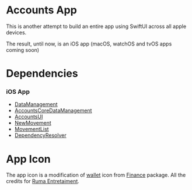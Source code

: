 # Accounts App

This is another attempt to build an entire app using SwiftUI across all apple devices.

The result, until now, is an iOS app (macOS, watchOS and tvOS apps coming soon)

# Dependencies

### iOS App

- [DataManagement](https://github.com/bastianX6/accounts-data-management)
- [AccountsCoreDataManagement](https://github.com/bastianX6/accounts-coredata-management)
- [AccountsUI](https://github.com/bastianX6/accounts-ui)
- [NewMovement](https://github.com/bastianX6/accounts-new-movement)
- [MovementList](https://github.com/bastianX6/accounts-movement-list)
- [DependencyResolver](https://github.com/bastianX6/accounts-dependency-resolver)

# App Icon

The app icon is a modification of [wallet](https://www.iconfinder.com/icons/3319602/wallet_atm_card_visa_debit_icon) icon from [Finance](https://www.iconfinder.com/iconsets/finance-152) package. All the credits for [Ruma Entretaiment](https://www.iconfinder.com/oxy-Nation).